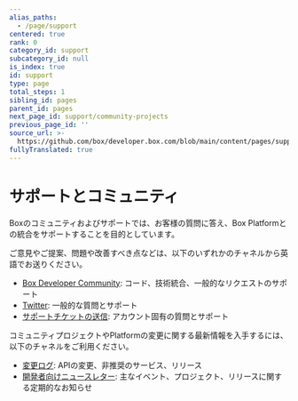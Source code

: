 ```yaml
---
alias_paths:
  - /page/support
centered: true
rank: 0
category_id: support
subcategory_id: null
is_index: true
id: support
type: page
total_steps: 1
sibling_id: pages
parent_id: pages
next_page_id: support/community-projects
previous_page_id: ''
source_url: >-
  https://github.com/box/developer.box.com/blob/main/content/pages/support/index.md
fullyTranslated: true
---
```

# サポートとコミュニティ

Boxのコミュニティおよびサポートでは、お客様の質問に答え、Box Platformとの統合をサポートすることを目的としています。

ご意見やご提案、問題や改善すべき点などは、以下のいずれかのチャネルから英語でお送りください。

* [Box Developer Community][forum]: コード、技術統合、一般的なリクエストのサポート
* [Twitter][twitter]: 一般的な質問とサポート
* [サポートチケットの送信][support]: アカウント固有の質問とサポート

コミュニティプロジェクトやPlatformの変更に関する最新情報を入手するには、以下のチャネルをご利用ください。

* [変更ログ](page://changelog): APIの変更、非推奨のサービス、リリース
* [開発者向けニュースレター](page://newsletter): 主なイベント、プロジェクト、リリースに関する定期的なお知らせ

<!-- i18n-enable localize-links -->

[forum]: https://community.box.com/

[twitter]: https://twitter.com/BoxPlatform

[support]: https://support.box.com/hc/requests/new

<!-- i18n-disable localize-links -->
